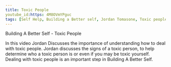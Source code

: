 ```yaml
---
title: Toxic People
youtube_id:https: 4M8OVmYPguc
tags: [Self Help, Building a Better self, Jordan Tomasone, Toxic people, how to deal with toxic people, how to, deal with toxic friends, toxic friends, determine toxic people, determine toxic friends, wind turbines, wind mills, wind farm, sault ste marie, ontario, canada, recognize toxic people,recognize toxic friends]
---
```

Building A Better Self - Toxic People

In this video Jordan Discusses the importance of understanding how to deal with toxic people. Jordan discusses the signs of a toxic person, to help determine who a toxic person is or even if you may be toxic yourself. Dealing with toxic people is an important step in Building A Better Self.
